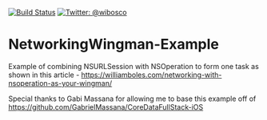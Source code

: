 [![Build Status](https://travis-ci.org/wibosco/NetworkingWingman-Example.svg)](https://travis-ci.org/wibosco/NetworkingWingman-Example)
<a href="https://twitter.com/wibosco"><img src="https://img.shields.io/badge/twitter-@wibosco-blue.svg?style=flat" alt="Twitter: @wibosco" /></a>

# NetworkingWingman-Example

Example of combining NSURLSession with NSOperation to form one task as shown in this article - https://williamboles.com/networking-with-nsoperation-as-your-wingman/

Special thanks to Gabi Massana for allowing me to base this example off of https://github.com/GabrielMassana/CoreDataFullStack-iOS
